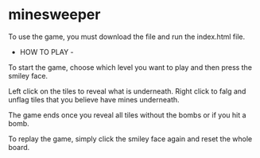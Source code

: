 # minesweeper
To use the game, you must download the file and run the index.html file. 

- HOW TO PLAY - 

To start the game, choose which level you want to play and then press the smiley face.

Left click on the tiles to reveal what is underneath. 
Right click to falg and unflag tiles that you believe have mines underneath.

The game ends once you reveal all tiles without the bombs or if you hit a bomb.

To replay the game, simply click the smiley face again and reset the whole board.


